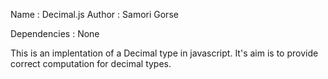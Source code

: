 Name : Decimal.js
Author : Samori Gorse

Dependencies : None

This is an implentation of a Decimal type in javascript.
It's aim is to provide correct computation for decimal types.